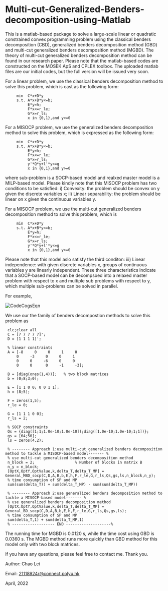 # Multi-cut-Generalized-Benders-decomposition-using-Matlab
This is a matlab-based package to solve a large-scale linear or quadratic constrained convex programming problem using the classical benders decomposition (CBD), generalized benders decomposition method (GBD) and multi-cut generalized benders decomposition method (MGBD). The theory of multi-cut generalized benders decomposition method can be found in our research paper. Please note that the matlab-based codes are constructed on the MOSEK ApS and CPLEX toolbox. The uploaded matlab files are our initial codes, but the full version will be issued very soon. 

For a linear problem, we use the classical benders decomposition method to solve this problem, which is cast as the following form:

         min  C*x+D*y
         s.t. A*x+B*y<=b; 
              E*y=h;
              F*x<=r_le;
              G*x=r_ls;
              x in {0,1},and y>=0
              
For a MISOCP problem, we use the generalized benders decomposition method to solve this problem, which is expressed as the following form:

         min  C*x+D*y
         s.t. A*x+B*y<=b; 
              E*y=h;
              F*x<=r_le;
              G*x=r_ls;
              y'*Q*y+l'*y<=g
              x in {0,1},and y>=0
              
where sub-problem is a SOCP-based model and realxed master model is a MILP-based model. Please kindly note that this MISOCP problem has two conditions to be satisfied: i) Convexity: the problem should be convex on y given the discrete variables x; ii) Linear separability: the problem should be linear on x given the continuous variables y.

For a MISOCP problem, we use the multi-cut generalized benders decomposition method to solve this problem, which is 

         min  C*x+D*y
         s.t. A*x+B*y<=b; 
              E*y=h;
              F*x<=r_le;
              G*x=r_ls;
              y'*Q*y+l'*y<=g
              x in {0,1},and y>=0

Please note that this model aslo satisfy the third conditon: iii) Linear independence: with given discrete variables x, groups of continuous variables y are linearly independent. These three characteristics indicate that a SOCP-based model can be decompsoed into a relaxed master problem with respect to x and multiple sub problems with respect to y, which multiple sub-problems can be solved in parallel. 

For example, 

![CodeCogsEqn](https://user-images.githubusercontent.com/102128721/163716575-bdaa3d1a-771c-437f-a1a4-83eb652e0024.png)

We use our the family of benders decompostion methods to solve this problem as

     clc;clear all
     C = [7 7 7 7 7]';
     D = [1 1 1 1]';
 
     % linear constraints
     A = [-8     0     0     1     0
         0     -3     0     0     1
         0     0     -6     0     0
         0     0      0     -1     -3];
 
     B = [diag(ones(1,4))];   % two block matrices
     b = [0;8;3;0];
 
     E = [1 1 0 0; 0 0 1 1];
     h = [8;5];
 
     F = zeros(1,5);
     r_le = 0;
 
     G = [1 1 1 0 0];
     r_ls = 2;
 
     % SOCP constraints
     Qs = {diag([1;1;1.0e-10;1.0e-10]);diag([1.0e-10;1.0e-10;1;1])}; 
     gs = [64;50];
     ls = zeros(4,2);

     % -------- Approach 1:use multi-cut generalized benders decomposition method to tackle a MISOCP-based model------- %
     % use multi-cut generalized benders decomposition method
     n_block = 2;                  % Number of blocks in matrix B
     n_y = n_block;
     [OptX,OptY,OptValue,k,delta_T,delta_T_MP] = General_MBD_socp(C,D,A,B,b,E,h,F,r_le,G,r_ls,Qs,gs,ls,n_block,n_y);
     % time consumption of SP and MP
     sum(sum(delta_T)) + sum(delta_T_MP) - sum(sum(delta_T_MP)) 

     % -------- Approach 2:use generalized benders decomposition method to tackle a MISOCP-based model------- %
     % use generalized benders decomposition method
     [OptX,OptY,OptValue,k,delta_T,delta_T_MP] = General_BD_socp(C,D,A,B,b,E,h,F,r_le,G,r_ls,Qs,gs,ls);
     % time consumption of SP and MP
     sum(delta_T,1) + sum(delta_T_MP,1)
     % ------------------- END --------------------%

The running time for MGBD is 0.0120 s, while the time cost using GBD is 0.0360 s. The MGBD method runs more quickly than GBD method for this model only with two block matrices.

If you have any questions, please feel free to contact me. Thank you.

Author: Chao Lei

Email: 21118924r@connect.polyu.hk 

April, 2022
